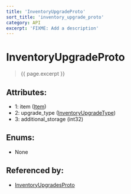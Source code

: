 ```yaml
---
title: 'InventoryUpgradeProto'
sort_title: 'inventory_upgrade_proto'
category: API
excerpt: 'FIXME: Add a description'
---
```


[comment]: <> (THIS PART IS GENERATED - AKA DON'T EDIT THIS PART MANUALLY)

# InventoryUpgradeProto

> {{ page.excerpt }}

## Attributes:

- 1: item ([Item](../../enums/Item/))
- 2: upgrade_type ([InventoryUpgradeType](../../enums/InventoryUpgradeType/))
- 3: additional_storage (int32)

## Enums:

- None

## Referenced by:

- [InventoryUpgradesProto](../InventoryUpgradesProto/)

[comment]: <> (YOU CAN EDIT AFTER THIS)
